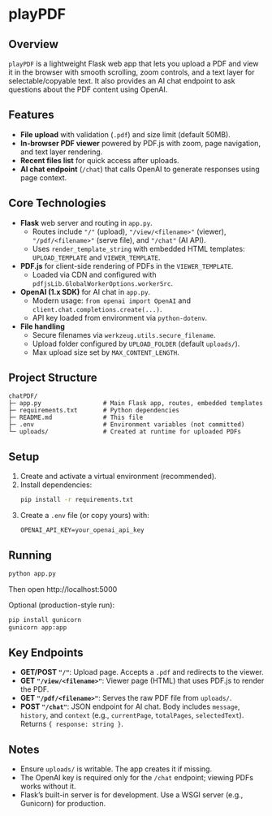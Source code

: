 # playPDF

## Overview
`playPDF` is a lightweight Flask web app that lets you upload a PDF and view it in the browser with smooth scrolling, zoom controls, and a text layer for selectable/copyable text. It also provides an AI chat endpoint to ask questions about the PDF content using OpenAI.

## Features
- **File upload** with validation (`.pdf`) and size limit (default 50MB).
- **In-browser PDF viewer** powered by PDF.js with zoom, page navigation, and text layer rendering.
- **Recent files list** for quick access after uploads.
- **AI chat endpoint** (`/chat`) that calls OpenAI to generate responses using page context.

## Core Technologies
- **Flask** web server and routing in `app.py`.
  - Routes include `"/"` (upload), `"/view/<filename>"` (viewer), `"/pdf/<filename>"` (serve file), and `"/chat"` (AI API).
  - Uses `render_template_string` with embedded HTML templates: `UPLOAD_TEMPLATE` and `VIEWER_TEMPLATE`.
- **PDF.js** for client-side rendering of PDFs in the `VIEWER_TEMPLATE`.
  - Loaded via CDN and configured with `pdfjsLib.GlobalWorkerOptions.workerSrc`.
- **OpenAI (1.x SDK)** for AI chat in `app.py`.
  - Modern usage: `from openai import OpenAI` and `client.chat.completions.create(...)`.
  - API key loaded from environment via `python-dotenv`.
- **File handling**
  - Secure filenames via `werkzeug.utils.secure_filename`.
  - Upload folder configured by `UPLOAD_FOLDER` (default `uploads/`).
  - Max upload size set by `MAX_CONTENT_LENGTH`.

## Project Structure
```
chatPDF/
├─ app.py                 # Main Flask app, routes, embedded templates
├─ requirements.txt       # Python dependencies
├─ README.md              # This file
├─ .env                   # Environment variables (not committed)
└─ uploads/               # Created at runtime for uploaded PDFs
```

## Setup
1. Create and activate a virtual environment (recommended).
2. Install dependencies:
   ```bash
   pip install -r requirements.txt
   ```
3. Create a `.env` file (or copy yours) with:
   ```env
   OPENAI_API_KEY=your_openai_api_key
   ```

## Running
```bash
python app.py
```
Then open http://localhost:5000

Optional (production-style run):
```bash
pip install gunicorn
gunicorn app:app
```

## Key Endpoints
- **GET/POST `"/"`**: Upload page. Accepts a `.pdf` and redirects to the viewer.
- **GET `"/view/<filename>"`**: Viewer page (HTML) that uses PDF.js to render the PDF.
- **GET `"/pdf/<filename>"`**: Serves the raw PDF file from `uploads/`.
- **POST `"/chat"`**: JSON endpoint for AI chat. Body includes `message`, `history`, and `context` (e.g., `currentPage`, `totalPages`, `selectedText`). Returns `{ response: string }`.

## Notes
- Ensure `uploads/` is writable. The app creates it if missing.
- The OpenAI key is required only for the `/chat` endpoint; viewing PDFs works without it.
- Flask’s built-in server is for development. Use a WSGI server (e.g., Gunicorn) for production.
